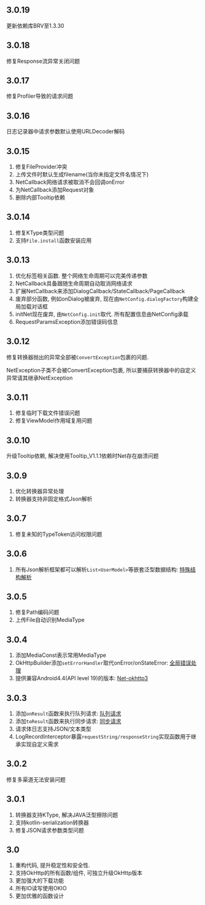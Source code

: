 ## 3.0.19
更新依赖库BRV至1.3.30

## 3.0.18
修复Response流异常关闭问题

## 3.0.17
修复Profiler导致的请求问题

## 3.0.16
日志记录器中请求参数默认使用URLDecoder解码

## 3.0.15
1. 修复FileProvider冲突
2. 上传文件时默认生成filename(当你未指定文件名情况下)
3. NetCallback网络请求被取消不会回调onError
4. 为NetCallback添加Request对象
5. 删除内部Tooltip依赖


## 3.0.14
1. 修复KType类型问题
2. 支持`File.install`函数安装应用

## 3.0.13
1. 优化标签相关函数. 整个网络生命周期可以完美传递参数
2. NetCallback具备跟随生命周期自动取消网络请求
3. 扩展NetCallback来添加DialogCallback/StateCallback/PageCallback
4. 废弃部分函数, 例如onDialog被废弃, 现在由`NetConfig.dialogFactory`构建全局加载对话框
5. initNet现在废弃, 由`NetConfig.init`取代. 所有配置信息由NetConfig承载
5. RequestParamsException添加错误码信息

## 3.0.12
修复转换器抛出的异常全部被`ConvertException`包裹的问题.

NetException子类不会被ConvertException包裹, 所以要捕获转换器中的自定义异常请其继承NetException

## 3.0.11
1. 修复临时下载文件错误问题
2. 修复ViewModel作用域复用问题

## 3.0.10
升级Tooltip依赖, 解决使用Tooltip_V1.1.1依赖时Net存在崩溃问题

## 3.0.9
1. 优化转换器异常处理
2. 转换器支持非固定格式Json解析

## 3.0.7
1. 修复未知的TypeToken访问权限问题

## 3.0.6
1. 所有Json解析框架都可以解析`List<UserModel>`等嵌套泛型数据结构: [特殊结构解析](convert-special.md)

## 3.0.5
1. 修复Path编码问题
2. 上传File自动识别MediaType

## 3.0.4
1. 添加MediaConst表示常用MediaType
2. OkHttpBuilder添加`setErrorHandler`取代onError/onStateError: [全局错误处理](error-handle.md)
3. 提供兼容Android4.4(API level 19)的版本: [Net-okhttp3](https://github.com/liangjingkanji/Net-okhttp3)

## 3.0.3
1. 添加`onResult`函数来执行队列请求: [队列请求](callback.md#onresult)
2. 添加`toResult`函数来执行同步请求: [同步请求](sync-request.md)
3. 请求体日志支持JSON/文本类型
4. LogRecordInterceptor暴露`requestString/responseString`实现函数用于继承实现自定义需求


## 3.0.2
修复多渠道无法安装问题

## 3.0.1
1. 转换器支持KType, 解决JAVA泛型擦除问题
2. 支持kotlin-serialization转换器
3. 修复JSON请求参数类型问题

## 3.0
1. 重构代码, 提升稳定性和安全性.
2. 支持OkHttp的所有函数/组件, 可独立升级OkHttp版本
3. 更加强大的下载功能
4. 所有IO读写使用OKIO
5. 更加优雅的函数设计